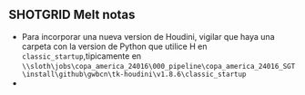 ## SHOTGRID Melt notas    

- Para incorporar una nueva version de Houdini, vigilar que haya una carpeta con la version de Python que utilice H en `classic_startup`,tipicamente en `\\sloth\jobs\copa_america_24016\000_pipeline\copa_america_24016_SGT\install\github\gwbcn\tk-houdini\v1.8.6\classic_startup`
- 
